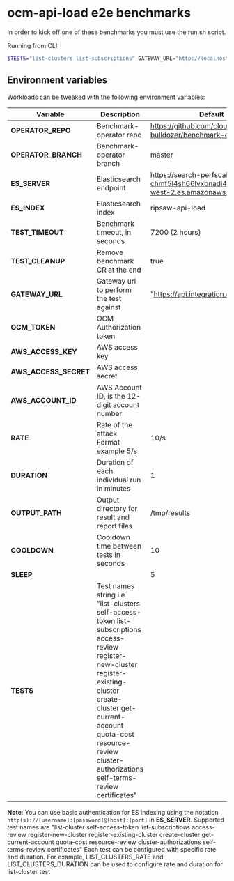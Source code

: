 # ocm-api-load e2e benchmarks

In order to kick off one of these benchmarks you must use the run.sh script.

Running from CLI:

```sh
$TESTS="list-clusters list-subscriptions" GATEWAY_URL="http://localhost:8080" OCM_TOKEN="notARealToken" RATE=10/s AWS_ACCESS_KEY="empty" AWS_ACCESS_SECRET="empty" AWS_ACCOUNT_ID="empty" ./run.sh
```

## Environment variables

Workloads can be tweaked with the following environment variables:


| Variable         | Description                         | Default |
|------------------|-------------------------------------|---------|
| **OPERATOR_REPO**    | Benchmark-operator repo         | https://github.com/cloud-bulldozer/benchmark-operator.git      |
| **OPERATOR_BRANCH**  | Benchmark-operator branch       | master  |
| **ES_SERVER**        | Elasticsearch endpoint          | https://search-perfscale-dev-chmf5l4sh66lvxbnadi4bznl3a.us-west-2.es.amazonaws.com:443|
| **ES_INDEX**         | Elasticsearch index             | ripsaw-api-load|
| **TEST_TIMEOUT**        | Benchmark timeout, in seconds | 7200 (2 hours) |
| **TEST_CLEANUP**        | Remove benchmark CR at the end | true |
| **GATEWAY_URL**      | Gateway url to perform the test against       | "https://api.integration.openshift.com |
| **OCM_TOKEN**| OCM Authorization token |  |
| **AWS_ACCESS_KEY**    | AWS access key          |  |
| **AWS_ACCESS_SECRET**              | AWS access secret                     |       |
| **AWS_ACCOUNT_ID**            | AWS Account ID, is the 12-digit account number |       |
| **RATE**| Rate of the attack. Format example 5/s | 10/s |
| **DURATION**         | Duration of each individual run in minutes | 1 |
| **OUTPUT_PATH** | Output directory for result and report files | /tmp/results |
| **COOLDOWN**         | Cooldown time between tests in seconds | 10 |
| **SLEEP**   |  | 5 |
| **TESTS** | Test names string i.e "list-clusters self-access-token list-subscriptions access-review register-new-cluster register-existing-cluster create-cluster get-current-account quota-cost resource-review cluster-authorizations self-terms-review certificates"| |

**Note**: You can use basic authentication for ES indexing using the notation `http(s)://[username]:[password]@[host]:[port]` in **ES_SERVER**.
Supported test names are "list-cluster self-access-token list-subscriptions access-review register-new-cluster register-existing-cluster create-cluster get-current-account quota-cost resource-review cluster-authorizations self-terms-review certificates"
Each test can be configured with specific rate and duration. For example, LIST_CLUSTERS_RATE and LIST_CLUSTERS_DURATION can be used to configure rate and duration for list-cluster test 
